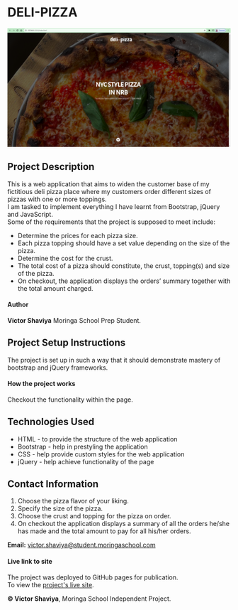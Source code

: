 # DELI-PIZZA
![Deli-Pizza, a fictional pizza place](https://github.com/ShaviyaVictor/deli_pizza/blob/main/images/screenshot.png?raw=true)
## Project Description
This is a web application that aims to widen the customer base of my fictitious deli pizza place where my customers order different sizes of pizzas with one or more toppings.    
I am tasked to implement everything I have learnt from Bootstrap, jQuery and JavaScript.    
Some of the requirements that the project is supposed to meet include:    
- Determine the prices for each pizza size.
- Each pizza topping should have a set value depending on the size of the pizza.
- Determine the cost for the crust.
- The total cost of a pizza should constitute, the crust, topping(s) and size of the pizza.
- On checkout, the application displays the orders’ summary together with the total amount charged. 

#### Author
**Victor Shaviya**
Moringa School Prep Student.
## Project Setup Instructions
The project is set up in such a way that it should demonstrate mastery of bootstrap and jQuery frameworks.
#### How the project works
Checkout the functionality within the page.
## Technologies Used
- HTML - to provide the structure of the web application
- Bootstrap - help in prestyling the application
- CSS - help provide custom styles for the web application
- jQuery - help achieve functionality of the page
## Contact Information
1. Choose the pizza flavor of your liking.
2. Specify the size of the pizza.
3. Choose the crust and topping for the pizza on order.
4. On checkout the application displays a summary of all the orders he/she has made and the total amount to pay for all his/her orders.    

**Email:** [victor.shaviya@student.moringaschool.com](#)
#### Live link to site
The project was deployed to GitHub pages for publication.     
To view the [project's live site](https://shaviyavictor.github.io/deli_pizza/).   
  
**© Victor Shaviya**, Moringa School Independent Project.
